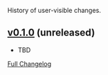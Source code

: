 History of user-visible changes.

## [v0.1.0](https://gitlab.com/horar/qSteepingTimeri/tags/v0.1.0) (unreleased)
- TBD

[Full Changelog](https://gitlab.com/horar/qSteepingTimer/compare/master...develop)
